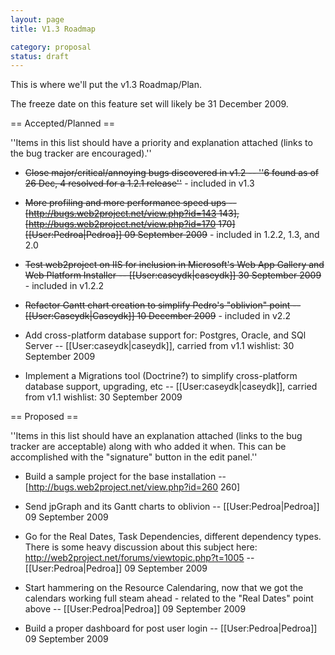 ```yaml
---
layout: page
title: V1.3 Roadmap

category: proposal
status: draft
---
```


This is where we'll put the v1.3 Roadmap/Plan.

The freeze date on this feature set will likely be 31 December 2009.

== Accepted/Planned ==

''Items in this list should have a priority and explanation attached (links to the bug tracker are encouraged).''

*  <s>Close major/critical/annoying bugs discovered in v1.2 -- ''6 found as of 26 Dec, 4 resolved for a 1.2.1 release''</s> - included in v1.3

*  <s>More profiling and more performance speed ups -- [http://bugs.web2project.net/view.php?id=143 143], [http://bugs.web2project.net/view.php?id=170 170] [[User:Pedroa|Pedroa]] 09 September 2009</s> - included in 1.2.2, 1.3, and 2.0

*  <s>Test web2project on IIS for inclusion in Microsoft's Web App Gallery and Web Platform Installer -- [[User:caseydk|caseydk]] 30 September 2009</s> - included in v1.2.2

*  <s>Refactor Gantt chart creation to simplify Pedro's "oblivion" point --[[User:Caseydk|Caseydk]] 10 December 2009</s> - included in v2.2

* Add cross-platform database support for:  Postgres, Oracle, and SQl Server -- [[User:caseydk|caseydk]], carried from v1.1 wishlist: 30 September 2009

* Implement a Migrations tool (Doctrine?) to simplify cross-platform database support, upgrading, etc -- [[User:caseydk|caseydk]], carried from v1.1 wishlist:  30 September 2009

== Proposed ==

''Items in this list should have an explanation attached (links to the bug tracker are acceptable) along with who added it when.  This can be accomplished with the "signature" button in the edit panel.''

*  Build a sample project for the base installation -- [http://bugs.web2project.net/view.php?id=260 260]

*  Send jpGraph and its Gantt charts to oblivion -- [[User:Pedroa|Pedroa]] 09 September 2009

*  Go for the Real Dates, Task Dependencies, different dependency types.  There is some heavy discussion about this subject here: http://web2project.net/forums/viewtopic.php?t=1005 -- [[User:Pedroa|Pedroa]] 09 September 2009

*  Start hammering on the Resource Calendaring, now that we got the calendars working full steam ahead - related to the "Real Dates" point above -- [[User:Pedroa|Pedroa]] 09 September 2009

*  Build a proper dashboard for post user login -- [[User:Pedroa|Pedroa]] 09 September 2009